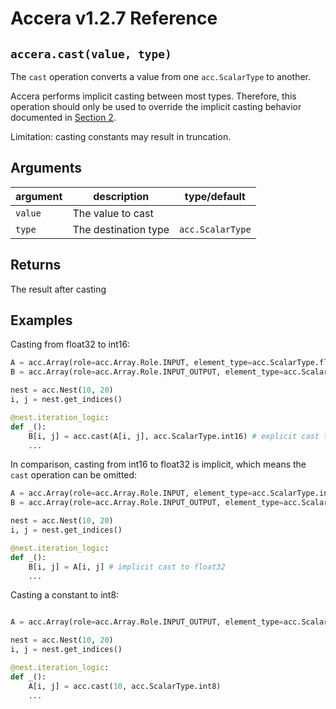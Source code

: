 [//]: # (Project: Accera)
[//]: # (Version: v1.2.7)

# Accera v1.2.7 Reference

## `accera.cast(value, type)`
The `cast` operation converts a value from one `acc.ScalarType` to another.

Accera performs implicit casting between most types. Therefore, this operation should only be used to override the implicit casting behavior documented in [Section 2](<../../Manual/02%20Simple%20Affine%20Loop%20Nests.md>).

Limitation: casting constants may result in truncation.

[comment]: # (MISSING: examples for constant casting that cause unexpected truncation)


## Arguments

argument | description | type/default
--- | --- | ---
`value` | The value to cast |
`type` | The destination type | `acc.ScalarType`

## Returns
The result after casting

## Examples

Casting from float32 to int16:

```python
A = acc.Array(role=acc.Array.Role.INPUT, element_type=acc.ScalarType.float32, shape=(10, 20))
B = acc.Array(role=acc.Array.Role.INPUT_OUTPUT, element_type=acc.ScalarType.int16, shape=(10, 20))

nest = acc.Nest(10, 20)
i, j = nest.get_indices()

@nest.iteration_logic:
def _():
    B[i, j] = acc.cast(A[i, j], acc.ScalarType.int16) # explicit cast to int16
    ...
```

In comparison, casting from int16 to float32 is implicit, which means the `cast` operation can be omitted:

```python
A = acc.Array(role=acc.Array.Role.INPUT, element_type=acc.ScalarType.int16, shape=(10, 20))
B = acc.Array(role=acc.Array.Role.INPUT_OUTPUT, element_type=acc.ScalarType.float32, shape=(10, 20))

nest = acc.Nest(10, 20)
i, j = nest.get_indices()

@nest.iteration_logic:
def _():
    B[i, j] = A[i, j] # implicit cast to float32
    ...
```

Casting a constant to int8:

```python

A = acc.Array(role=acc.Array.Role.INPUT_OUTPUT, element_type=acc.ScalarType.int8, shape=(10, 20))

nest = acc.Nest(10, 20)
i, j = nest.get_indices()

@nest.iteration_logic:
def _():
    A[i, j] = acc.cast(10, acc.ScalarType.int8)
    ...

```


<div style="page-break-after: always;"></div>


